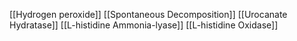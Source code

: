 [[Hydrogen peroxide]]
[[Spontaneous Decomposition]]
[[Urocanate Hydratase]]
[[L-histidine Ammonia-lyase]]
[[L-histidine Oxidase]]
